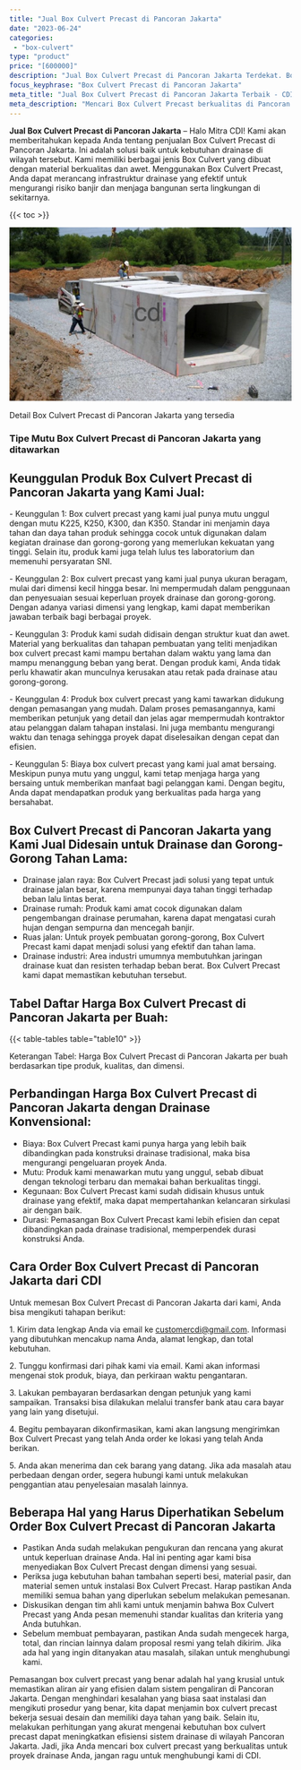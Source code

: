 ```yaml
---
title: "Jual Box Culvert Precast di Pancoran Jakarta"
date: "2023-06-24"
categories:
 - "box-culvert"
type: "product"
price: "[600000]"
description: "Jual Box Culvert Precast di Pancoran Jakarta Terdekat. Box Culvert Precast ini merupakan pilihan prima dalam proyek pembangunan sebagai bahan infrastruktur yang kuat dan berkualitas tinggi. Konsultasikan kebutuhan Anda sekarang."
focus_keyphrase: "Box Culvert Precast di Pancoran Jakarta"
meta_title: "Jual Box Culvert Precast di Pancoran Jakarta Terbaik - CDI"
meta_description: "Mencari Box Culvert Precast berkualitas di Pancoran Jakarta? Layanan profesional kami siap membantu dengan kualitas premium. Dapatkan informasi sekarang."
---
```


**Jual Box Culvert Precast di Pancoran Jakarta** – Halo Mitra CDI! Kami akan memberitahukan kepada Anda tentang penjualan Box Culvert Precast di Pancoran Jakarta. Ini adalah solusi baik untuk kebutuhan drainase di wilayah tersebut. Kami memiliki berbagai jenis Box Culvert yang dibuat dengan material berkualitas dan awet. Menggunakan Box Culvert Precast, Anda dapat merancang infrastruktur drainase yang efektif untuk mengurangi risiko banjir dan menjaga bangunan serta lingkungan di sekitarnya.

{{< toc >}}

![Jual Box Culvert Precast di Pancoran Jakarta](/images/box-culvert/box-culvert-07.jpg)

Detail Box Culvert Precast di Pancoran Jakarta yang tersedia

### Tipe Mutu Box Culvert Precast di Pancoran Jakarta yang ditawarkan 

## Keunggulan Produk Box Culvert Precast di Pancoran Jakarta yang Kami Jual:

\- Keunggulan 1: Box culvert precast yang kami jual punya mutu unggul dengan mutu K225, K250, K300, dan K350. Standar ini menjamin daya tahan dan daya tahan produk sehingga cocok untuk digunakan dalam kegiatan drainase dan gorong-gorong yang memerlukan kekuatan yang tinggi. Selain itu, produk kami juga telah lulus tes laboratorium dan memenuhi persyaratan SNI.

\- Keunggulan 2: Box culvert precast yang kami jual punya ukuran beragam, mulai dari dimensi kecil hingga besar. Ini mempermudah dalam penggunaan dan penyesuaian sesuai keperluan proyek drainase dan gorong-gorong. Dengan adanya variasi dimensi yang lengkap, kami dapat memberikan jawaban terbaik bagi berbagai proyek.

\- Keunggulan 3: Produk kami sudah didisain dengan struktur kuat dan awet. Material yang berkualitas dan tahapan pembuatan yang teliti menjadikan box culvert precast kami mampu bertahan dalam waktu yang lama dan mampu menanggung beban yang berat. Dengan produk kami, Anda tidak perlu khawatir akan munculnya kerusakan atau retak pada drainase atau gorong-gorong.

\- Keunggulan 4: Produk box culvert precast yang kami tawarkan didukung dengan pemasangan yang mudah. Dalam proses pemasangannya, kami memberikan petunjuk yang detail dan jelas agar mempermudah kontraktor atau pelanggan dalam tahapan instalasi. Ini juga membantu mengurangi waktu dan tenaga sehingga proyek dapat diselesaikan dengan cepat dan efisien.

\- Keunggulan 5: Biaya box culvert precast yang kami jual amat bersaing. Meskipun punya mutu yang unggul, kami tetap menjaga harga yang bersaing untuk memberikan manfaat bagi pelanggan kami. Dengan begitu, Anda dapat mendapatkan produk yang berkualitas pada harga yang bersahabat.

## Box Culvert Precast di Pancoran Jakarta yang Kami Jual Didesain untuk Drainase dan Gorong-Gorong Tahan Lama:

*   Drainase jalan raya: Box Culvert Precast jadi solusi yang tepat untuk drainase jalan besar, karena mempunyai daya tahan tinggi terhadap beban lalu lintas berat.
*   Drainase rumah: Produk kami amat cocok digunakan dalam pengembangan drainase perumahan, karena dapat mengatasi curah hujan dengan sempurna dan mencegah banjir.
*   Ruas jalan: Untuk proyek pembuatan gorong-gorong, Box Culvert Precast kami dapat menjadi solusi yang efektif dan tahan lama.
*   Drainase industri: Area industri umumnya membutuhkan jaringan drainase kuat dan resisten terhadap beban berat. Box Culvert Precast kami dapat memastikan kebutuhan tersebut.

## Tabel Daftar Harga Box Culvert Precast di Pancoran Jakarta per Buah:

{{< table-tables table="table10" >}}

Keterangan Tabel: Harga Box Culvert Precast di Pancoran Jakarta per buah berdasarkan tipe produk, kualitas, dan dimensi.

## Perbandingan Harga Box Culvert Precast di Pancoran Jakarta dengan Drainase Konvensional:

*   Biaya: Box Culvert Precast kami punya harga yang lebih baik dibandingkan pada konstruksi drainase tradisional, maka bisa mengurangi pengeluaran proyek Anda.
*   Mutu: Produk kami menawarkan mutu yang unggul, sebab dibuat dengan teknologi terbaru dan memakai bahan berkualitas tinggi.
*   Kegunaan: Box Culvert Precast kami sudah didisain khusus untuk drainase yang efektif, maka dapat mempertahankan kelancaran sirkulasi air dengan baik.
*   Durasi: Pemasangan Box Culvert Precast kami lebih efisien dan cepat dibandingkan pada drainase tradisional, memperpendek durasi konstruksi Anda.

## Cara Order Box Culvert Precast di Pancoran Jakarta dari CDI

Untuk memesan Box Culvert Precast di Pancoran Jakarta dari kami, Anda bisa mengikuti tahapan berikut:

1\.  Kirim data lengkap Anda via email ke customercdi@gmail.com. Informasi yang dibutuhkan mencakup nama Anda, alamat lengkap, dan total kebutuhan.

2\.  Tunggu konfirmasi dari pihak kami via email. Kami akan informasi mengenai stok produk, biaya, dan perkiraan waktu pengantaran.

3\.  Lakukan pembayaran berdasarkan dengan petunjuk yang kami sampaikan. Transaksi bisa dilakukan melalui transfer bank atau cara bayar yang lain yang disetujui.

4\.  Begitu pembayaran dikonfirmasikan, kami akan langsung mengirimkan Box Culvert Precast yang telah Anda order ke lokasi yang telah Anda berikan.

5\.  Anda akan menerima dan cek barang yang datang. Jika ada masalah atau perbedaan dengan order, segera hubungi kami untuk melakukan penggantian atau penyelesaian masalah lainnya.

## Beberapa Hal yang Harus Diperhatikan Sebelum Order Box Culvert Precast di Pancoran Jakarta

*   Pastikan Anda sudah melakukan pengukuran dan rencana yang akurat untuk keperluan drainase Anda. Hal ini penting agar kami bisa menyediakan Box Culvert Precast dengan dimensi yang sesuai.
*   Periksa juga kebutuhan bahan tambahan seperti besi, material pasir, dan material semen untuk instalasi Box Culvert Precast. Harap pastikan Anda memiliki semua bahan yang diperlukan sebelum melakukan pemesanan.
*   Diskusikan dengan tim ahli kami untuk menjamin bahwa Box Culvert Precast yang Anda pesan memenuhi standar kualitas dan kriteria yang Anda butuhkan.
*   Sebelum membuat pembayaran, pastikan Anda sudah mengecek harga, total, dan rincian lainnya dalam proposal resmi yang telah dikirim. Jika ada hal yang ingin ditanyakan atau masalah, silakan untuk menghubungi kami.

Pemasangan box culvert precast yang benar adalah hal yang krusial untuk memastikan aliran air yang efisien dalam sistem pengaliran di Pancoran Jakarta. Dengan menghindari kesalahan yang biasa saat instalasi dan mengikuti prosedur yang benar, kita dapat menjamin box culvert precast bekerja sesuai desain dan memiliki daya tahan yang baik. Selain itu, melakukan perhitungan yang akurat mengenai kebutuhan box culvert precast dapat meningkatkan efisiensi sistem drainase di wilayah Pancoran Jakarta. Jadi, jika Anda mencari box culvert precast yang berkualitas untuk proyek drainase Anda, jangan ragu untuk menghubungi kami di CDI.